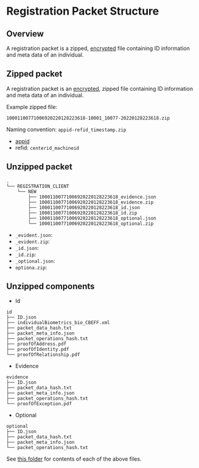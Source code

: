 # Registration Packet Structure

## Overview
A registration packet is a zipped, [encrypted](data-protection.md#registration-data-flow) file containing ID information and meta data of an individual.

## Zipped packet
A registration packet is an [encrypted](data-protection.md#registration-data-flow), zipped file containing ID information and meta data of an individual.

Example zipped file:

`10001100771006920220128223618-10001_10077-20220128223618.zip`

Naming convention: `appid-refid_timestamp.zip` 
* [appid](identifiers.md#rid-appid)
* refid: `centerid_machineid`

## Unzipped packet
```
.
└── REGISTRATION_CLIENT
    └── NEW
        ├── 10001100771006920220128223618_evidence.json
        ├── 10001100771006920220128223618_evidence.zip
        ├── 10001100771006920220128223618_id.json
        ├── 10001100771006920220128223618_id.zip
        ├── 10001100771006920220128223618_optional.json
        └── 10001100771006920220128223618_optional.zip
```
* `_evident.json`:
* `_evident.zip`:
* `_id.json`:
* `_id.zip`:
* `_optional.json`:
* `optiona.zip`:

## Unzipped components
* Id 
```
id
├── ID.json
├── individualBiometrics_bio_CBEFF.xml
├── packet_data_hash.txt
├── packet_meta_info.json
├── packet_operations_hash.txt
├── proofOfAddress.pdf
├── proofOfIdentity.pdf
└── proofOfRelationship.pdf
```
* Evidence
```
evidence
├── ID.json
├── packet_data_hash.txt
├── packet_meta_info.json
├── packet_operations_hash.txt
└── proofOfException.pdf
```
* Optional
```
optional
├── ID.json
├── packet_data_hash.txt
├── packet_meta_info.json
└── packet_operations_hash.txt
```

See [this folder](https://github.com/mosip/documentation/tree/1.2.0-rc2/docs/_files/packet-structure) for contents of each of the above files.

